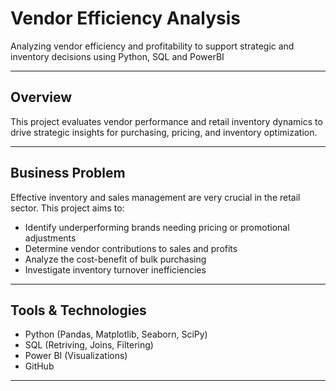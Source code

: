 # Vendor Efficiency Analysis 
Analyzing vendor efficiency and profitability to support strategic and inventory decisions using Python, SQL and PowerBI

---
## Overview

This project evaluates vendor performance and retail inventory dynamics to drive strategic insights for purchasing, pricing, and inventory optimization. 

---

## Business Problem
Effective inventory and sales management are very crucial in the retail sector. This project aims to:
- Identify underperforming brands needing pricing or promotional adjustments
- Determine vendor contributions to sales and profits
- Analyze the cost-benefit of bulk purchasing
- Investigate inventory turnover inefficiencies

---

## Tools & Technologies
- Python (Pandas, Matplotlib, Seaborn, SciPy)
- SQL (Retriving, Joins, Filtering)
- Power BI (Visualizations)
- GitHub

---
